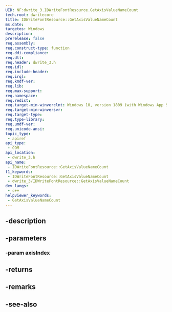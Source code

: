 ```yaml
---
UID: NF:dwrite_3.IDWriteFontResource.GetAxisValueNameCount
tech.root: dwritecore
title: IDWriteFontResource::GetAxisValueNameCount
ms.date: 
targetos: Windows
description: 
prerelease: false
req.assembly: 
req.construct-type: function
req.ddi-compliance: 
req.dll: 
req.header: dwrite_3.h
req.idl: 
req.include-header: 
req.irql: 
req.kmdf-ver: 
req.lib: 
req.max-support: 
req.namespace: 
req.redist: 
req.target-min-winverclnt: Windows 10, version 1809 (with Windows App SDK 0.5 or later)
req.target-min-winversvr: 
req.target-type: 
req.type-library: 
req.umdf-ver: 
req.unicode-ansi: 
topic_type:
 - apiref
api_type:
 - COM
api_location:
 - dwrite_3.h
api_name:
 - IDWriteFontResource::GetAxisValueNameCount
f1_keywords:
 - IDWriteFontResource::GetAxisValueNameCount
 - dwrite_3/IDWriteFontResource::GetAxisValueNameCount
dev_langs:
 - c++
helpviewer_keywords:
 - GetAxisValueNameCount
---
```


## -description

## -parameters

### -param axisIndex

## -returns

## -remarks

## -see-also

